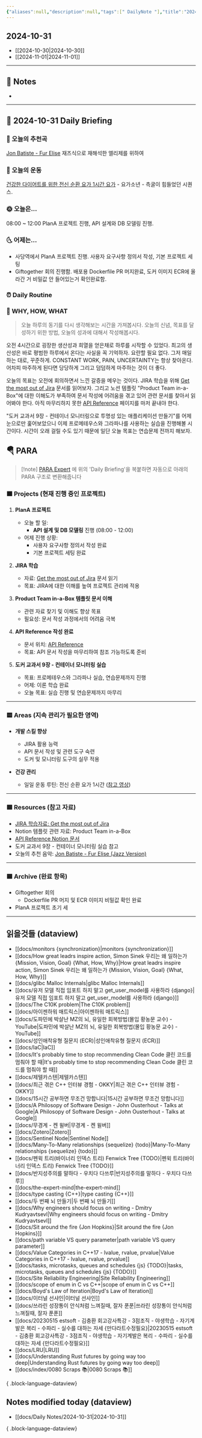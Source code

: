 ```yaml
---
{"aliases":null,"description":null,"tags":[" DailyNote "],"title":"2024-10-31","created":"2024-10-31T17:33:50","updated":"2024-10-31T18:29:26","dg-publish":true,"permalink":"/docs/Daily Notes/2024-10-31/","dgPassFrontmatter":true}
---
```



## 2024-10-31

- [[2024-10-30\|2024-10-30]] 
- [[2024-11-01\|2024-11-01]]

---

## 📝 Notes

- 


---

## 📅 2024-10-31 Daily Briefing

### 🎵 오늘의 추천곡

[Jon Batiste - Fur Elise](https://www.youtube.com/watch?v=-5YRhvH6Uys) 재즈식으로 재해석한 엘리제를 위하여

### 🏃 오늘의 운동

[건강한 다이어트를 위한 전신 순환 요가 1시간 요가](https://youtu.be/-wr9G46LUqY?si=FJo_Gkltuf0dlA7F) - 요가소년 - 측굴이 힘들었던 시퀀스.

### 🌞 오늘은...

08:00 ~ 12:00 PlanA 프로젝트 진행, API 설계와 DB 모델링 진행.

### 🌜 어제는...

- 사당역에서 PlanA 프로젝트 진행. 사용자 요구사항 정의서 작성, 기본 프로젝트 세팅
- Giftogether 회의 진행함. 배포용 Dockerfile PR 머지완료, 도커 이미지 ECR에 올라간 거 비밀값 안 들어있는거 확인완료함.

### ⏰ Daily Routine

### 🚀 WHY, HOW, WHAT

> 오늘 하루의 동기를 다시 생각해보는 시간을 가져봅시다. 오늘의 신념, 목표를 달성하기 위한 방법, 오늘의 성과에 대해서 작성해봅시다.

오전 4시간으로 굉장한 생산성과 희열을 얻은채로 하루를 시작할 수 있었다. 최고의 생산성은 바로 평범한 하루에서 온다는 사실을 꼭 기억하자. 요란할 필요 없다. 그저 매일 하는 대로, 꾸준하게. CONSTANT WORK, PAIN, UNCERTAINTY는 항상 찾아온다. 어차피 마주하게 된다면 당당하게 그리고 덤덤하게 마주하는 것이 더 좋다.

오늘의 목표는 오전에 회의하면서 느낀 갈증을 메우는 것이다.  JIRA 학습을 위해  [Get the most out of Jira](https://university.atlassian.com/student/path/815443-get-the-most-out-of-jira) 문서를 읽어보자. 그리고 노션 템플릿 "Product Team in-a-Box"에 대한 이해도가 부족하여 문서 작성에 어려움을 겪고 있어 관련 문서를 찾아서 읽어봐야 한다. 아직 마무리하지 못한 [API Reference](https://www.notion.so/API-Reference-130d998b224080a4883bf3f9076a7ea9?pvs=4) 페이지를 마저 끝내야 한다.

"도커 교과서 9장 - 컨테이너 모니터링으로 투명성 있는 애플리케이션 만들기"를 어제 눈으로만 훑어보았으니 이제 프로메테우스와 그라파나를 사용하는 실습을 진행해볼 시간이다. 시간이 오래 걸릴 수도 있기 때문에 일단 오늘 목표는 연습문제 전까지 해보자.

##  🪂 PARA

> [!note] [PARA Expert](https://chatgpt.com/g/g-46Xrh4MXk-para-expert) 에 위의 'Daily Briefing'을 복붙하면 자동으로 아래의 PARA 구조로 변환해줍니다

### 🟧 Projects (현재 진행 중인 프로젝트)

1. **PlanA 프로젝트**
   - 오늘 할 일: 
     - **API 설계 및 DB 모델링** 진행 (08:00 - 12:00)
   - 어제 진행 상황:
     - 사용자 요구사항 정의서 작성 완료
     - 기본 프로젝트 세팅 완료

2. **JIRA 학습**
   - 자료: [Get the most out of Jira](https://university.atlassian.com/student/path/815443-get-the-most-out-of-jira) 문서 읽기
   - 목표: JIRA에 대한 이해를 높여 프로젝트 관리에 적용

3. **Product Team in-a-Box 템플릿 문서 이해**
   - 관련 자료 찾기 및 이해도 향상 목표
   - 필요성: 문서 작성 과정에서의 어려움 극복

4. **API Reference 작성 완료**
   - 문서 위치: [API Reference](https://www.notion.so/API-Reference-130d998b224080a4883bf3f9076a7ea9?pvs=4)
   - 목표: API 문서 작성을 마무리하여 참조 가능하도록 준비

5. **도커 교과서 9장 - 컨테이너 모니터링 실습**
   - 목표: 프로메테우스와 그라파나 실습, 연습문제까지 진행
   - 어제: 이론 학습 완료
   - 오늘 목표: 실습 진행 및 연습문제까지 마무리

---

### 🟨 Areas (지속 관리가 필요한 영역)

- **개발 스킬 향상**
  - JIRA 활용 능력
  - API 문서 작성 및 관련 도구 숙련
  - 도커 및 모니터링 도구의 실무 적용

- **건강 관리**
  - 일일 운동 루틴: 전신 순환 요가 1시간 ([참고 영상](https://youtu.be/-wr9G46LUqY?si=FJo_Gkltuf0dlA7F))

---

### 🟩 Resources (참고 자료)

- [JIRA 학습자료: Get the most out of Jira](https://university.atlassian.com/student/path/815443-get-the-most-out-of-jira)
- Notion 템플릿 관련 자료: Product Team in-a-Box 
- [API Reference Notion 문서](https://www.notion.so/API-Reference-130d998b224080a4883bf3f9076a7ea9?pvs=4)
- 도커 교과서 9장 - 컨테이너 모니터링 실습 참고
- 오늘의 추천 음악: [Jon Batiste - Fur Elise (Jazz Version)](https://www.youtube.com/watch?v=-5YRhvH6Uys)

---

### 🟦 Archive (완료 항목)

- Giftogether 회의
  - Dockerfile PR 머지 및 ECR 이미지 비밀값 확인 완료
- PlanA 프로젝트 초기 세

---

## 읽을것들 (dataview)

- [[docs/monitors {synchronization}\|monitors {synchronization}]]
- [[docs/How great leadrs inspire action, Simon Sinek 우리는 왜 일하는가 {Mission, Vision, Goal} {What, How, Why}\|How great leadrs inspire action, Simon Sinek 우리는 왜 일하는가 {Mission, Vision, Goal} {What, How, Why}]]
- [[docs/glibc Malloc Internals\|glibc Malloc Internals]]
- [[docs/유저 모델 직접 임포트 하지 말고 get_user_model를 사용하라 {django}\|유저 모델 직접 임포트 하지 말고 get_user_model를 사용하라 {django}]]
- [[docs/The C10K problem\|The C10K problem]]
- [[docs/아이젠하워 매트릭스\|아이젠하워 매트릭스]]
- [[docs/도파민에 박살난 MZ의 뇌, 유일한 회복방법(몰입 황농문 교수) - YouTube\|도파민에 박살난 MZ의 뇌, 유일한 회복방법(몰입 황농문 교수) - YouTube]]
- [[docs/성인애착유형 질문지 (ECR)\|성인애착유형 질문지 (ECR)]]
- [[docs/IaC\|IaC]]
- [[docs/It's probably time to stop recommending Clean Code 클린 코드를 멈춰야 할 때\|It's probably time to stop recommending Clean Code 클린 코드를 멈춰야 할 때]]
- [[docs/제텔카스텐\|제텔카스텐]]
- [[docs/최근 겪은 C++ 인터뷰 경험 - OKKY\|최근 겪은 C++ 인터뷰 경험 - OKKY]]
- [[docs/15시간 공부하면 무조건 망합니다\|15시간 공부하면 무조건 망합니다]]
- [[docs/A Philosopy of Software Design - John Ousterhout - Talks at Google\|A Philosopy of Software Design - John Ousterhout - Talks at Google]]
- [[docs/무경계 - 켄 윌버\|무경계 - 켄 윌버]]
- [[docs/Zotero\|Zotero]]
- [[docs/Sentinel Node\|Sentinel Node]]
- [[docs/Many-To-Many relationships {sequelize} {todo}\|Many-To-Many relationships {sequelize} {todo}]]
- [[docs/펜윅 트리(바이너리 인덱스 트리) Fenwick Tree {TODO}\|펜윅 트리(바이너리 인덱스 트리) Fenwick Tree {TODO}]]
- [[docs/반지성주의를 말하다 - 우치다 다쓰루\|반지성주의를 말하다 - 우치다 다쓰루]]
- [[docs/the-expert-mind\|the-expert-mind]]
- [[docs/type casting {C++}\|type casting {C++}]]
- [[docs/두 번째 뇌 만들기\|두 번째 뇌 만들기]]
- [[docs/Why engineers should focus on writing - Dmitry Kudryavtsevl\|Why engineers should focus on writing - Dmitry Kudryavtsevl]]
- [[docs/Sit around the fire {Jon Hopkins}\|Sit around the fire {Jon Hopkins}]]
- [[docs/path variable VS query parameter\|path variable VS query parameter]]
- [[docs/Value Categories in C++17 - lvalue, rvalue, prvalue\|Value Categories in C++17 - lvalue, rvalue, prvalue]]
- [[docs/tasks, microtasks, queues and schedules {js} {TODO}\|tasks, microtasks, queues and schedules {js} {TODO}]]
- [[docs/Site Reliability Engineering\|Site Reliability Engineering]]
- [[docs/scope of enum in C vs C++\|scope of enum in C vs C++]]
- [[docs/Boyd's Law of Iteration\|Boyd's Law of Iteration]]
- [[docs/이터널 선샤인\|이터널 선샤인]]
- [[docs/쓰라린 성장통이 안식처럼 느껴질때, 잘자 푼푼\|쓰라린 성장통이 안식처럼 느껴질때, 잘자 푼푼]]
- [[docs/20230515 estsoft - 김충환 회고강사특강 - 3점조직 - 야생학습 - 자기계발은 복리 - 수파리 - 실수를 대하는 자세 {만다라트수정필요}\|20230515 estsoft - 김충환 회고강사특강 - 3점조직 - 야생학습 - 자기계발은 복리 - 수파리 - 실수를 대하는 자세 {만다라트수정필요}]]
- [[docs/LRU\|LRU]]
- [[docs/Understanding Rust futures by going way too deep\|Understanding Rust futures by going way too deep]]
- [[docs/index/0080 Scraps 📚\|0080 Scraps 📚]]

{ .block-language-dataview}

## Notes modified today (dataview)

- [[docs/Daily Notes/2024-10-31\|2024-10-31]]

{ .block-language-dataview}
